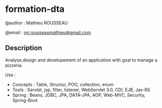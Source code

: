 # formation-dta 

@author : Mathieu ROUSSEAU

@email  : mr.rousseaumathieu@gmail.com

## Description

 Analyse,design and developement of an application with goal to manage a pizzeria.
 
 Use : 
*  Concepts : Table, Structur, POO, collection, enum
*  Tools    : Servlet, jsp, filter, listener, WebServlet 3.0, CDI, EJB, Jax-RS
*  Spring   : Beans, JDBC, JPA, DATA-JPA, AOP, Web-MVC, Security, Spring-Boot
